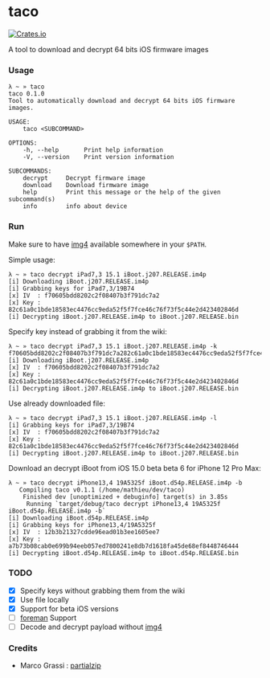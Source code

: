 # taco

[![Crates.io](https://img.shields.io/crates/v/taco)](https://crates.io/crates/taco)

A tool to download and decrypt 64 bits iOS firmware images


### Usage
```
λ ~ » taco
taco 0.1.0
Tool to automatically download and decrypt 64 bits iOS firmware images.

USAGE:
    taco <SUBCOMMAND>

OPTIONS:
    -h, --help       Print help information
    -V, --version    Print version information

SUBCOMMANDS:
    decrypt     Decrypt firmware image
    download    Download firmware image
    help        Print this message or the help of the given subcommand(s)
    info        info about device
```

### Run

Make sure to have [img4](https://github.com/xerub/img4lib) available somewhere in your `$PATH`.

Simple usage:
```
λ ~ » taco decrypt iPad7,3 15.1 iBoot.j207.RELEASE.im4p  
[i] Downloading iBoot.j207.RELEASE.im4p
[i] Grabbing keys for iPad7,3/19B74
[x] IV  : f70605bdd8202c2f08407b3f791dc7a2
[x] Key : 82c61a0c1bde18583ec4476cc9eda52f5f7fce46c76f73f5c44e2d423402846d
[i] Decrypting iBoot.j207.RELEASE.im4p to iBoot.j207.RELEASE.bin
```

Specify key instead of grabbing it from the wiki:
```
λ ~ » taco decrypt iPad7,3 15.1 iBoot.j207.RELEASE.im4p -k f70605bdd8202c2f08407b3f791dc7a282c61a0c1bde18583ec4476cc9eda52f5f7fce46c76f73f5c44e2d423402846d
[i] Downloading iBoot.j207.RELEASE.im4p
[x] IV  : f70605bdd8202c2f08407b3f791dc7a2
[x] Key : 82c61a0c1bde18583ec4476cc9eda52f5f7fce46c76f73f5c44e2d423402846d
[i] Decrypting iBoot.j207.RELEASE.im4p to iBoot.j207.RELEASE.bin
```


Use already downloaded file:
```
λ ~ » taco decrypt iPad7,3 15.1 iBoot.j207.RELEASE.im4p -l
[i] Grabbing keys for iPad7,3/19B74
[x] IV  : f70605bdd8202c2f08407b3f791dc7a2
[x] Key : 82c61a0c1bde18583ec4476cc9eda52f5f7fce46c76f73f5c44e2d423402846d
[i] Decrypting iBoot.j207.RELEASE.im4p to iBoot.j207.RELEASE.bin
```

Download an decrypt iBoot from iOS 15.0 beta beta 6 for iPhone 12 Pro Max:
```
λ ~ » taco decrypt iPhone13,4 19A5325f iBoot.d54p.RELEASE.im4p -b
   Compiling taco v0.1.1 (/home/mathieu/dev/taco)
    Finished dev [unoptimized + debuginfo] target(s) in 3.85s
     Running `target/debug/taco decrypt iPhone13,4 19A5325f iBoot.d54p.RELEASE.im4p -b`
[i] Downloading iBoot.d54p.RELEASE.im4p
[i] Grabbing keys for iPhone13,4/19A5325f
[x] IV  : 12b3b21327cdde96ead01b3ee1605ee7
[x] Key : a7b73b08cab0e699b94eeb057ed7800241e8db7d1618fa45de68ef8448746444
[i] Decrypting iBoot.d54p.RELEASE.im4p to iBoot.d54p.RELEASE.bin
```

### TODO 
- [X] Specify keys without grabbing them from the wiki
- [X] Use file locally
- [X] Support for beta iOS versions
- [ ] [foreman](https://github.com/GuardianFirewall/foreman) Support
- [ ] Decode and decrypt payload without [img4](https://github.com/xerub/img4lib)

### Credits

- Marco Grassi : [partialzip](https://github.com/marcograss/partialzip)

